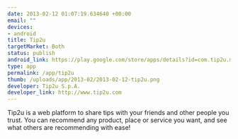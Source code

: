 ```yaml
--- 
date: 2013-02-12 01:07:19.634640 +00:00
email: ""
devices: 
- android
title: Tip2u
targetMarket: Both
status: publish
android_link: https://play.google.com/store/apps/details?id=com.tip2u.mobile
type: app
permalink: /app/tip2u
thumb: /uploads/app/2013-02/2013-02-12-tip2u.png
developer: Tip2u S.p.A.
developer_link: http://www.tip2u.com
---
```


Tip2u is a web platform to share tips with your friends and other people you trust. You can recommend any product, place or service you want, and see what others are recommending with ease!
